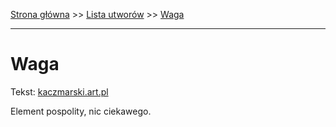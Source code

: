 [Strona główna](../index.md) >> [Lista utworów](../list.md) >> [Waga](622.md)

---

# Waga

Tekst: [kaczmarski.art.pl](https://www.kaczmarski.art.pl/tworczosc/wiersze/waga/)

Element pospolity, nic ciekawego.